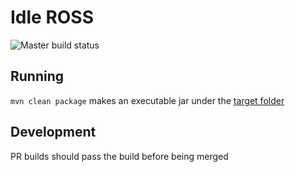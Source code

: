 # Idle ROSS

![Master build status](https://github.com/laduguer/idle-ross/workflows/ci/badge.svg?branch=master)

## Running

`mvn clean package` makes an executable jar under the [target folder](/target/idle-ross.jar)


## Development

PR builds should pass the build before being merged
